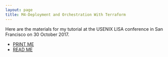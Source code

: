 ```yaml
---
layout: page
title: M4-Deployment and Orchestration With Terraform
---
```


Here are the materials for my tutorial at the USENIX LISA conference
in San Francisco on 30 October 2017.

- [PRINT ME](M4-Deployment-and-Orchestration_With-Terraform-PRINTABLE.pdf)
- [READ ME](M4-Deployment-and-Orchestration_With-Terraform.pdf)
